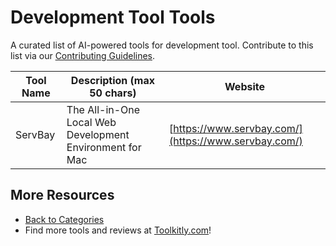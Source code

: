 # Development Tool Tools

A curated list of AI-powered tools for development tool. Contribute to this list via our [Contributing Guidelines](../CONTRIBUTING.md).

| Tool Name | Description (max 50 chars) | Website |
|-----------|----------------------------|---------|
| ServBay | The All-in-One Local Web Development Environment for Mac | [https://www.servbay.com/](https://www.servbay.com/) |

## More Resources
- [Back to Categories](https://github.com/ToolkitlyAI/awesome-ai-tools/blob/master/README.md)
- Find more tools and reviews at [Toolkitly.com](https://toolkitly.com)!
